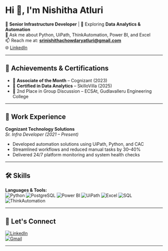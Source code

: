 # Hi 👋, I'm Nishitha Atluri

🎯 **Senior Infrastructure Developer** | 🌱 Exploring **Data Analytics & Automation**  
💬 Ask me about Python, UiPath, ThinkAutomation, Power BI, and Excel  
📫 Reach me at: **srinishithachowdaryatluri@gmail.com**  
🌐 [LinkedIn](https://www.linkedin.com/in/srinishithaatluri)

---

## 🏅 Achievements & Certifications

- 🥇 **Associate of the Month** – Cognizant (2023)  
- 📜 **Certified in Data Analytics** – SkilloVilla (2025)  
- 🥈 2nd Place in Group Discussion – ECSAt, Gudlavalleru Engineering College  

---

## 💼 Work Experience

**Cognizant Technology Solutions**  
*Sr. Infra Developer (2021 – Present)*  
- Developed automation solutions using UiPath, Python, and CAC  
- Streamlined workflows and reduced manual tasks by 30–40%  
- Delivered 24/7 platform monitoring and system health checks

---

## 🛠️ Skills

**Languages & Tools:**  
![Python](https://img.shields.io/badge/-Python-3776AB?logo=python&logoColor=white&style=flat) ![PostgreSQL](https://img.shields.io/badge/-PostgreSQL-336791?logo=postgresql&logoColor=white&style=flat) ![Power BI](https://img.shields.io/badge/-PowerBI-F2C811?logo=powerbi&logoColor=black&style=flat) ![UiPath](https://img.shields.io/badge/-UiPath-FF6600?logo=uipath&logoColor=white&style=flat) ![Excel](https://img.shields.io/badge/-Excel-217346?logo=microsoft-excel&logoColor=white&style=flat) ![SQL](https://img.shields.io/badge/-SQL-4479A1?logo=postgresql&logoColor=white&style=flat) ![ThinkAutomation](https://img.shields.io/badge/-ThinkAutomation-blueviolet?style=flat)  

---

## 🔗 Let's Connect

[![LinkedIn](https://img.shields.io/badge/-LinkedIn-0077B5?logo=linkedin&logoColor=white&style=flat-square)](https://www.linkedin.com/in/srinishithaatluri)  
[![Gmail](https://img.shields.io/badge/-Email-D14836?logo=gmail&logoColor=white&style=flat-square)](mailto:srinishithachowdaryatluri@gmail.com)

---
